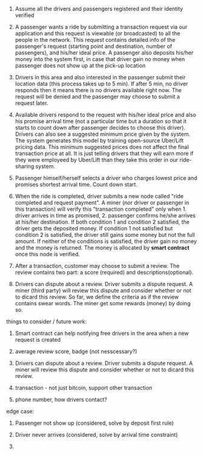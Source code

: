 1. Assume all the drivers and passengers registered and their identity verified

2. A passenger wants a ride by submitting a transaction request via our application and this request is viewable (or broadcasted) to all the people in the network. This request contains detailed info of the passenger's request (starting point and destination, number of passengers), and his/her ideal price. A passenger also deposits his/her money into the system first, in case that driver gain no money when passenger does not show up at the pick-up location

3. Drivers in this area and also interested in the passenger submit their location data (this process takes up to 5 min). If after 5 min, no driver responds then it means there is no drivers available right now. The request will be denied and the passenger may choose to submit a request later. 

4. Available drivers respond to the request with his/her ideal price and also his promise arrival time (not a particular time but a duration so that it starts to count down after passenger decides to choose this driver). Drivers can also see a suggested minimum price given by the system. The system generates this model by training open-source Uber/Lift pricing data. This minimum suggested prices does not affect the final transaction price at all. It is just telling drivers that they will earn more if they were employeed by Uber/Lift than they take this order in our ride-sharing system.


5. Passenger himself/herself selects a driver who charges lowest price and promises shortest arrival time. Count down start. 

6. When the ride is completed, driver submits a new node called "ride completed and request payment". A miner (nor driver or passenger in this transaction) will verify this "transaction completed" only when 1. driver arrives in time as promised, 2. passenger confirms he/she arrives at his/her destination. If both condition 1 and condition 2 satisfied, the driver gets the deposited money. If condition 1 not satisfied but condition 2 is satisfied, the driver still gains some money but not the full amount. If neither of the conditions is satisfied, the driver gain no money and the money is returned. The money is allocated by **smart contract** once this node is verified.

7. After a transaction, customer may choose to submit a review. The review contains two part: a score (required) and descriptions(optional). 

8. Drivers can dispute about a review. Driver submits a dispute request. A miner (third party) will review this dispute and consider whether or not to dicard this review. So far, we define the criteria as if the review contains swear words. The miner get some rewards (money) by doing so.

things to consider / future work:

1. Smart contract can help notifying free drivers in the area when a new request is created

2. average review score, badge (not nesscessary?)

3. Drivers can dispute about a review. Driver submits a dispute request. A miner will review this dispute and consider whether or not to dicard this review. 

4. transaction - not just bitcoin, support other transaction

5. phone number, how drivers contact?

edge case:

1. Passenger not show up (considered, solve by deposit first rule)

2. Driver never arrives (considered, solve by arrival time constraint)

3. 

